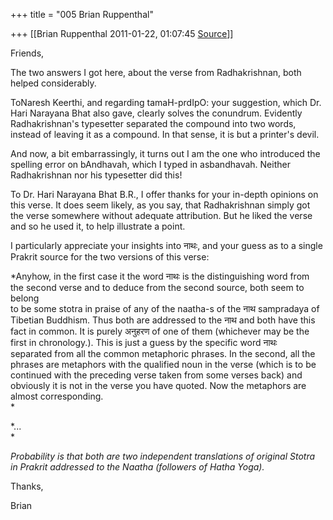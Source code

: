 +++
title = "005 Brian Ruppenthal"

+++
[[Brian Ruppenthal	2011-01-22, 01:07:45 [Source](https://groups.google.com/g/samskrita/c/xVWOIfxGZYo)]]



Friends,  

  

The two answers I got here, about the verse from Radhakrishnan, both helped considerably.

  

ToNaresh Keerthi, and regarding tamaH-prdIpO: your suggestion, which Dr. Hari Narayana Bhat also gave, clearly solves the conundrum. Evidently Radhakrishnan's typesetter separated the compound into two words, instead of leaving it as a compound. In that sense, it is but a printer's devil.

  

And now, a bit embarrassingly, it turns out I am the one who introduced the spelling error on bAndhavah, which I typed in asbandhavah. Neither Radhakrishnan nor his typesetter did this!

  

To Dr. Hari Narayana Bhat B.R., I offer thanks for your in-depth opinions on this verse. It does seem likely, as you say, that Radhakrishnan simply got the verse somewhere without adequate attribution. But he liked the verse and so he used it, to help illustrate a point.

  

I particularly appreciate your insights into नाथः, and your guess as to a single Prakrit source for the two versions of this verse:

  

*Anyhow, in the first case it the word नाथः is the distinguishing word from  
the second verse and to deduce from the second source, both seem to belong  
to be some stotra in praise of any of the naatha-s of the नाथ sampradaya of  
Tibetian Buddhism. Thus both are addressed to the नाथ and both have this  
fact in common. It is purely अनुहरण of one of them (whichever may be the  
first in chronology.). This is just a guess by the specific word नाथः  
separated from all the common metaphoric phrases. In the second, all the  
phrases are metaphors with the qualified noun in the verse (which is to be  
continued with the preceding verse taken from some verses back) and  
obviously it is not in the verse you have quoted. Now the metaphors are  
almost corresponding.  
*

*...  
*

*Probability is that both are two independent translations of original Stotra  
in Prakrit addressed to the Naatha (followers of Hatha Yoga).*

  
  

Thanks,

Brian  

